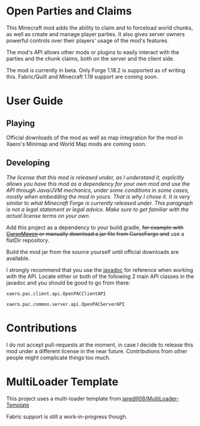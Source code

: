 # Open Parties and Claims

This Minecraft mod adds the ability to claim and to forceload world chunks, as well as create and manage player parties. It also gives server owners powerful controls over their players' usage of the mod's features.

The mod's API allows other mods or plugins to easily interact with the parties and the chunk claims, both on the server and the client side.

The mod is currently in beta. Only Forge 1.18.2 is supported as of writing this. Fabric/Quilt and Minecraft 1.19 support are coming soon.

# User Guide

## Playing

Official downloads of the mod as well as map integration for the mod in Xaero's Minimap and World Map mods are coming soon.

## Developing

_The license that this mod is released under, as I understand it, explicitly allows you have this mod as a dependency for your own mod and use the API through Java/JVM mechanics, 
under some conditions in some cases, mostly when embedding the mod in yours. That is why I chose it. It is very similar to what Minecraft Forge is currently released under. This paragraph is not a legal statement or legal advice. Make sure to get familiar with the actual license terms on your own._

Add this project as a dependency to your build.gradle, ~~for example with [CurseMaven](https://www.cursemaven.com/) or manually 
download a jar file from CurseForge and~~ use a flatDir repository. 

Build the mod jar from the source yourself until official downloads are available.

I strongly recommend that you use the [javadoc](https://thexaero.github.io/open-parties-and-claims/javadoc) for reference when working with the API. 
Locate either or both of the following 2 main API classes in the javadoc and you should be good to go from there:

`xaero.pac.client.api.OpenPACClientAPI`

`xaero.pac.common.server.api.OpenPACServerAPI`

# Contributions

I do not accept pull-requests at the moment, in case I decide to release this mod under a different license in the near future. Contributions from other people might complicate things too much.

# MultiLoader Template

This project uses a multi-loader template from [jaredlll08/MultiLoader-Template](https://github.com/jaredlll08/MultiLoader-Template)

Fabric support is still a work-in-progress though.